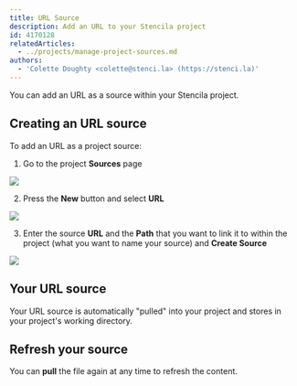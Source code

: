 ```yaml
---
title: URL Source
description: Add an URL to your Stencila project
id: 4170128
relatedArticles:
  - ../projects/manage-project-sources.md
authors:
  - 'Colette Doughty <colette@stenci.la> (https://stenci.la)'
---
```


You can add an URL as a source within your Stencila project.

## Creating an URL source

To add an URL as a project source:

1. Go to the project **Sources** page

![](http://stencila.github.io/hub/manager/snaps/project-sources-menu-item.png)

2. Press the **New** button and select **URL**

![](http://stencila.github.io/hub/manager/snaps/project-sources-new-button.png)

3. Enter the source **URL** and the **Path** that you want to link it to within the project (what you want to name your source) and **Create Source**

![](http://stencila.github.io/hub/manager/snaps/project-sources-new-url.png)

## Your URL source

Your URL source is automatically "pulled" into your project and stores in your project's working directory.

## Refresh your source

You can **pull** the file again at any time to refresh the content.

